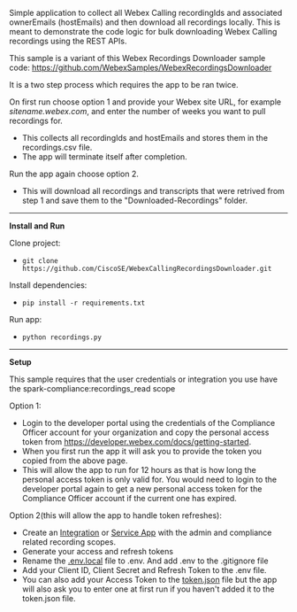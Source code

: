 Simple application to collect all Webex Calling recordingIds and associated ownerEmails (hostEmails) and then download all recordings locally. This is meant to demonstrate the code logic for bulk downloading Webex Calling recordings using the REST APIs.

This sample is a variant of this Webex Recordings Downloader sample code:
https://github.com/WebexSamples/WebexRecordingsDownloader

It is a two step process which requires the app to be ran twice.

On first run choose option 1 and provide your Webex site URL, for example _sitename.webex.com_, and enter the number of weeks you want to pull recordings for.

- This collects all recordingIds and hostEmails and stores them in the recordings.csv file.
- The app will terminate itself after completion.

Run the app again choose option 2.

- This will download all recordings and transcripts that were retrived from step 1 and save them to the "Downloaded-Recordings" folder.

---

**Install and Run**

Clone project:

- `git clone https://github.com/CiscoSE/WebexCallingRecordingsDownloader.git`

Install dependencies:

- `pip install -r requirements.txt`

Run app:

- `python recordings.py`

---

**Setup**

This sample requires that the user credentials or integration you use have the spark-compliance:recordings_read scope

Option 1:

- Login to the developer portal using the credentials of the Compliance Officer account for your organization and copy the personal access token from https://developer.webex.com/docs/getting-started.
- When you first run the app it will ask you to provide the token you copied from the above page.
- This will allow the app to run for 12 hours as that is how long the personal access token is only valid for. You would need to login to the developer portal again to get a new personal access token for the Compliance Officer account if the current one has expired.

Option 2(this will allow the app to handle token refreshes):

- Create an [Integration](https://developer.webex.com/docs/integrations) or [Service App](https://developer.webex.com/docs/service-apps) with the admin and compliance related recording scopes.
- Generate your access and refresh tokens
- Rename the [.env.local](.env.local) file to .env. And add .env to the .gitignore file
- Add your Client ID, Client Secret and Refresh Token to the .env file.
- You can also add your Access Token to the [token.json](token.json) file but the app will also ask you to enter one at first run if you haven't added it to the token.json file.
